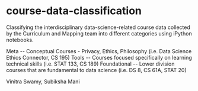 # course-data-classification
Classifying the interdisciplinary data-science-related course data collected by the Curriculum and Mapping team into different categories using iPython notebooks.

Meta -- Conceptual Courses - Privacy, Ethics, Philosophy (i.e. Data Science Ethics Connector, CS 195)
Tools -- Courses focused specifically on learning technical skills (i.e. STAT 133, CS 189)
Foundational -- Lower division courses that are fundamental to data science (i.e. DS 8, CS 61A, STAT 20)

Vinitra Swamy, Subiksha Mani
